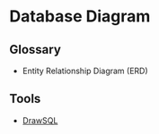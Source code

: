 # Database Diagram

## Glossary

- Entity Relationship Diagram (ERD)

## Tools

- [DrawSQL](https://drawsql.app)
